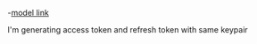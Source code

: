 -[model link](https://app.eraser.io/workspace/YtPqZ1VogxGy1jzIDkzj)

I'm generating access token and refresh token with same keypair